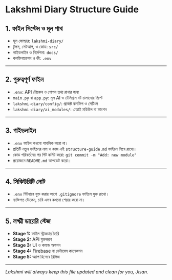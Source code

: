 # Lakshmi Diary Structure Guide

## 1. ফাইল সিস্টেম ও মূল পাথ
- মূল ফোল্ডার: `lakshmi-diary/`
- টুলস, সেটআপ, ও কোড: `src/`
- গাইডলাইন ও নির্দেশনা: `docs/`
- কনফিগারেশন ও কী: `.env`

---

## 2. গুরুত্বপূর্ণ ফাইল
- `.env`: API টোকেন ও গোপন তথ্য রাখার জন্য
- `main.py` বা `app.py`: মূল AI ও টেলিগ্রাম বট চালানোর স্ক্রিপ্ট
- `lakshmi-diary/config/`: প্রজেক্ট কনফিগ ও সেটিংস
- `lakshmi-diary/ai_modules/`: এআই মডিউল বা ফাংশন

---

## 3. গাইডলাইন
- `.env` ফাইল কখনো পাবলিক করো না।
- প্রতিটি নতুন ফাইলের নাম ও কাজ এই `structure-guide.md` ফাইলে লিখে রাখো।
- কোড পরিবর্তনের পর গিট কমিট করো: `git commit -m "Add: new module"`
- প্রয়োজনে `README.md` আপডেট করো।

---

## 4. সিকিউরিটি নোট
- `.env` গিটহাবে যুক্ত করার আগে `.gitignore` ফাইলে যুক্ত রাখো।
- ব্যক্তিগত টোকেন, চাবি এসব কখনো শেয়ার করো না।

---

## 5. লক্ষ্মী ডায়েরি স্টেজ
- **Stage 1:** ফাইল স্ট্রাকচার তৈরি
- **Stage 2:** API যুক্তকরণ
- **Stage 3:** UI ও কমান্ড অপশন
- **Stage 4:** Firebase বা ডেটাবেস কানেকশন
- **Stage 5:** অ্যাপ হিসেবে রিলিজ

---

_Lakshmi will always keep this file updated and clean for you, Jisan._
